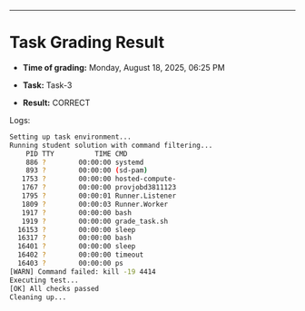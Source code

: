 
---
# Task Grading Result

- **Time of grading:** Monday, August 18, 2025, 06:25 PM

- **Task:** Task-3

- **Result:** CORRECT


Logs:
```bash
Setting up task environment...
Running student solution with command filtering...
    PID TTY          TIME CMD
    886 ?        00:00:00 systemd
    893 ?        00:00:00 (sd-pam)
   1753 ?        00:00:00 hosted-compute-
   1767 ?        00:00:00 provjobd3811123
   1795 ?        00:00:01 Runner.Listener
   1809 ?        00:00:03 Runner.Worker
   1917 ?        00:00:00 bash
   1919 ?        00:00:00 grade_task.sh
  16153 ?        00:00:00 sleep
  16317 ?        00:00:00 bash
  16401 ?        00:00:00 sleep
  16402 ?        00:00:00 timeout
  16403 ?        00:00:00 ps
[WARN] Command failed: kill -19 4414
Executing test...
[OK] All checks passed
Cleaning up...
```
